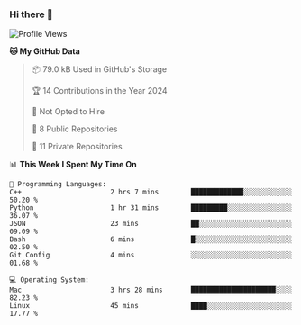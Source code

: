 ### Hi there 👋

<!--
**huayuan4396/huayuan4396** is a ✨ _special_ ✨ repository because its `README.md` (this file) appears on your GitHub profile.

Here are some ideas to get you started:

- 🔭 I’m currently working on ...
- 🌱 I’m currently learning ...
- 👯 I’m looking to collaborate on ...
- 🤔 I’m looking for help with ...
- 💬 Ask me about ...
- 📫 How to reach me: ...
- 😄 Pronouns: ...
- ⚡ Fun fact: ...
-->

<!--START_SECTION:waka-->
![Profile Views](http://img.shields.io/badge/Profile%20Views-1-blue)

**🐱 My GitHub Data** 

> 📦 79.0 kB Used in GitHub's Storage 
 > 
> 🏆 14 Contributions in the Year 2024
 > 
> 🚫 Not Opted to Hire
 > 
> 📜 8 Public Repositories 
 > 
> 🔑 11 Private Repositories 
 > 
📊 **This Week I Spent My Time On** 

```text
💬 Programming Languages: 
C++                      2 hrs 7 mins        █████████████░░░░░░░░░░░░   50.20 % 
Python                   1 hr 31 mins        █████████░░░░░░░░░░░░░░░░   36.07 % 
JSON                     23 mins             ██░░░░░░░░░░░░░░░░░░░░░░░   09.09 % 
Bash                     6 mins              █░░░░░░░░░░░░░░░░░░░░░░░░   02.50 % 
Git Config               4 mins              ░░░░░░░░░░░░░░░░░░░░░░░░░   01.68 % 

💻 Operating System: 
Mac                      3 hrs 28 mins       █████████████████████░░░░   82.23 % 
Linux                    45 mins             ████░░░░░░░░░░░░░░░░░░░░░   17.77 % 
```


<!--END_SECTION:waka-->

